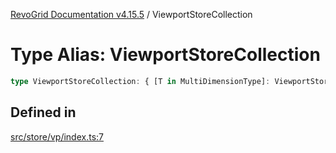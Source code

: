 [RevoGrid Documentation v4.15.5](README.md) / ViewportStoreCollection

# Type Alias: ViewportStoreCollection

```ts
type ViewportStoreCollection: { [T in MultiDimensionType]: ViewportStore };
```

## Defined in

[src/store/vp/index.ts:7](https://github.com/revolist/revogrid/blob/e4de5901d3a858ae9e9a420f27ffcd2a33073a79/src/store/vp/index.ts#L7)
